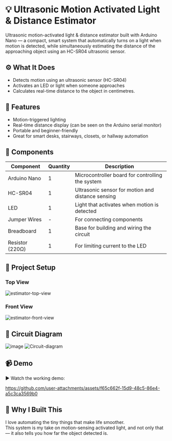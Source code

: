 # 💡 Ultrasonic Motion Activated Light & Distance Estimator 
Ultrasonic motion-activated light & distance estimator built with Arduino Nano — a compact, smart system that automatically turns on a light when motion is detected, 
while simultaneously estimating the distance of the approaching object using an HC-SR04 ultrasonic sensor.

## ⚙️ What It Does

- Detects motion using an ultrasonic sensor (HC-SR04)
- Activates an LED or light when someone approaches
- Calculates real-time distance to the object in centimetres.

## 🎯 Features

- Motion-triggered lighting
- Real-time distance display (can be seen on the Arduino serial monitor)
- Portable and beginner-friendly
- Great for smart desks, stairways, closets, or hallway automation

## 🔩 Components

| Component            | Quantity | Description                                      |
|----------------------|----------|--------------------------------------------------|
| Arduino Nano        | 1        | Microcontroller board for controlling the system |
| HC-SR04              | 1        | Ultrasonic sensor for motion and distance sensing |
| LED                 | 1        | Light that activates when motion is detected     |
| Jumper Wires         | -        | For connecting components                        |
| Breadboard           | 1        | Base for building and wiring the circuit         |
| Resistor (220Ω)      | 1        | For limiting current to the LED       |


## 📸 Project Setup
### Top View
![estimator-top-view](https://github.com/user-attachments/assets/c7020fc1-df2f-4d06-9743-bf3428d71cc8)

### Front View
![estimator-front-view](https://github.com/user-attachments/assets/d3a814cd-ced3-4eac-8c1b-bac35e8a0cfe)

## 📐 Circuit Diagram
![image](https://github.com/user-attachments/assets/250c8439-3036-47f9-bd69-486510781a88)
![Circuit-diagram](https://github.com/user-attachments/assets/8c81f29a-a1ec-461a-8370-b896c4794392)


## 📹 Demo

▶️ Watch the working demo:  

https://github.com/user-attachments/assets/f65c662f-15d9-48c5-86e4-a5c3ca3569b0


## 💬 Why I Built This

I love automating the tiny things that make life smoother.  
This system is my take on motion-sensing activated light, and not only that— it also tells you how far the object detected is.
